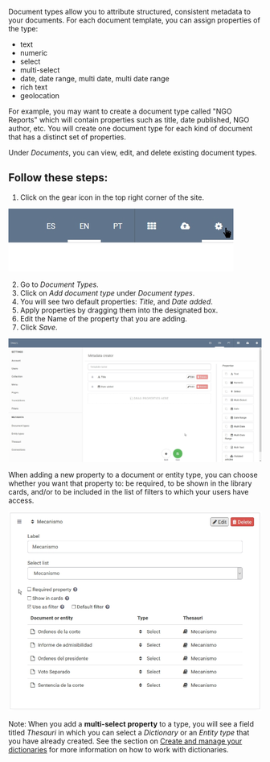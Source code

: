 Document types allow you to attribute structured, consistent metadata to your documents. For each document template, you can assign properties of the type:
* text 
* numeric
* select
* multi-select
* date, date range, multi date, multi date range
* rich text
* geolocation

For example, you may want to create a document type called "NGO Reports" which will contain properties such as title, date published, NGO author, etc. You will create one document type for each kind of document that has a distinct set of properties.

Under _Documents_, you can view, edit, and delete existing document types. 

## Follow these steps:

1. Click on the gear icon in the top right corner of the site.

![Gear icon](https://raw.githubusercontent.com/huridocs/uwazi-assets/master/wiki/screenshots/settings_link.jpg)

2. Go to _Document Types_.
3. Click on _Add document type_ under _Document types_.
4. You will see two default properties: _Title_, and _Date added_. 
5. Apply properties by dragging them into the designated box. 
6. Edit the Name of the property that you are adding.
7. Click _Save_.

![New template](https://raw.githubusercontent.com/huridocs/uwazi-assets/master/wiki/screenshots/new_document_entity.jpg)

When adding a new property to a document or entity type, you can choose whether you want that property to: be required, to be shown in the library cards, and/or to be included in the list of filters to which your users have access. 

![property options](https://raw.githubusercontent.com/huridocs/uwazi-assets/master/wiki/screenshots/document_properties.jpg)

Note: When you add a **multi-select property** to a type, you will see a field titled _Thesauri_ in which you can select a _Dictionary_ or an _Entity type_ that you have already created. See the section on [Create and manage your dictionaries](https://github.com/huridocs/uwazi/wiki/Build-the-information-architecture#manage-your-dictionaries) for more information on how to work with dictionaries. 